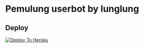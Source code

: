 # Pemulung userbot by lunglung

## Deploy
[![Deploy To Heroku](https://www.herokucdn.com/deploy/button.svg)](https://heroku.com/deploy?template=https://github.com/Lunglung-OWNER/pemulung-bot/tree/master)
